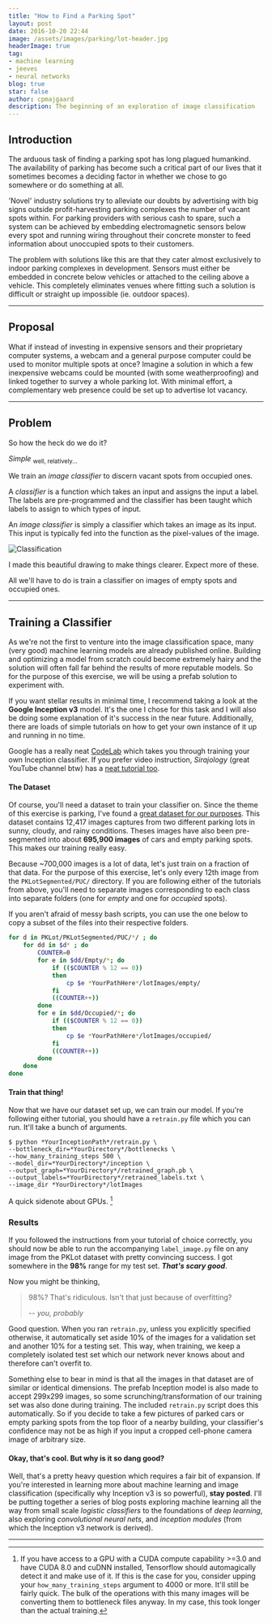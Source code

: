 ```yaml
---
title: "How to Find a Parking Spot"
layout: post
date: 2016-10-20 22:44
image: /assets/images/parking/lot-header.jpg
headerImage: true
tag:
- machine learning
- jeeves
- neural networks
blog: true
star: false
author: cpmajgaard
description: The beginning of an exploration of image classification
---
```

## Introduction

The arduous task of finding a parking spot has long plagued humankind. The
availability of parking has become such a critical part of our lives that it
sometimes becomes a deciding factor in whether we chose to go somewhere or do
something at all.

'Novel' industry solutions try to alleviate our doubts by advertising with big
signs outside profit-harvesting parking complexes the number of vacant spots
within. For parking providers with serious cash to spare, such a system can be
achieved by embedding electromagnetic sensors below every spot and running
wiring throughout their concrete monster to feed information about unoccupied
spots to their customers.

The problem with solutions like this are that they cater almost exclusively to
indoor parking complexes in development. Sensors must either be embedded in
concrete below vehicles or attached to the ceiling above a vehicle. This
completely eliminates venues where fitting such a solution is difficult or
straight up impossible (ie. outdoor spaces).

---
## Proposal

What if instead of investing in expensive sensors and their proprietary computer systems,
a webcam and a general purpose computer could be used to monitor multiple spots at once?
Imagine a solution in which a few inexpensive webcams could be mounted
 (with some weatherproofing) and linked together to survey a whole parking lot.
  With minimal effort,
a complementary web presence could be set up to advertise lot vacancy.

---
## Problem

So how the heck do we do it?

*Simple* <sub>well, relatively...</sub>

We train an *image classifier* to discern vacant spots from occupied ones.

A *classifier* is a function which takes an input and assigns the input a label.
The labels are pre-programmed and the classifier has been taught which labels to
assign to which types of input.

An *image classifier* is simply a classifier which takes an image as its input.
This input is typically fed into the function as the pixel-values of the image.


![Classification](/assets/images/parking/Classification.jpg)
<figcaption class="caption">I made this beautiful drawing to make things clearer. Expect more of these.</figcaption>

All we'll have to do is train a classifier on images of empty spots and occupied ones.

---
## Training a Classifier

As we're not the first to venture into the image classification space, many
(very good) machine learning models are already published online. Building and
optimizing a model from scratch could become extremely hairy and the solution
will often fall far behind the results of more reputable models. So for the
purpose of this exercise, we will be using a prefab solution to experiment with.

If you want stellar results in minimal time, I recommend taking a look at the
**Google Inception v3** model. It's the one I chose for this task and I will
also be doing some explanation of it's success in the near future. Additionally,
there are loads of simple tutorials on how to get your own instance of it up and
running in no time.

Google has a really neat
[CodeLab](https://codelabs.developers.google.com/codelabs/tensorflow-for-poets/)
which takes you through training your own Inception classifier. If you prefer
video instruction, *Sirajology* (great YouTube channel btw) has a [neat tutorial
too](https://www.youtube.com/watch?v=QfNvhPx5Px8).


#### The Dataset
Of course, you'll need a dataset to train your classifier on. Since the theme of
this exercise is parking, I've found a [great dataset for our
purposes](http://web.inf.ufpr.br/vri/news/parking-lot-database). This dataset
contains 12,417 images captures from two different parking lots in sunny,
cloudy, and rainy conditions. Theses images have also been pre-segmented into
about **695,900 images** of cars and empty parking spots. This makes our
training really easy.

Because ~700,000 images is a lot of data, let's just train on a fraction of that
data. For the purpose of this exercise, let's only every 12th image from the
`PKLotSegmented/PUC/` directory. If you are following either of the tutorials
from above, you'll need to separate images corresponding to each class into
separate folders (one for *empty* and one for *occupied* spots).

If you aren't afraid of messy bash scripts, you can use the one below to copy a
subset of the files into their respective folders.

```bash
for d in PKLot/PKLotSegmented/PUC/*/ ; do
    for dd in $d* ; do
        COUNTER=0
        for e in $dd/Empty/*; do
            if (($COUNTER % 12 == 0))
            then
                cp $e *YourPathHere*/lotImages/empty/
            fi
            ((COUNTER++))
        done
        for e in $dd/Occupied/*; do
            if (($COUNTER % 12 == 0))
            then
                cp $e *YourPathHere*/lotImages/occupied/
            fi
            ((COUNTER++))
        done
    done
done
```

#### Train that thing!

Now that we have our dataset set up, we can train our model. If you're following
either tutorial, you should have a `retrain.py` file which you can run. It'll
take a bunch of arguments.

```shell
$ python *YourInceptionPath*/retrain.py \
--bottleneck_dir=*YourDirectory*/bottlenecks \
--how_many_training_steps 500 \
--model_dir=*YourDirectory*/inception \
--output_graph=*YourDirectory*/retrained_graph.pb \
--output_labels=*YourDirectory*/retrained_labels.txt \
--image_dir *YourDirectory*/lotImages
```

A quick sidenote about GPUs. [^1]

[^1]: If you have access to a GPU with a CUDA compute capability >=3.0 and have CUDA 8.0 and cuDNN installed, Tensorflow should automagically detect it and make use of it. If this is the case for you, consider upping your `how_many_training_steps` argument to 4000 or more. It'll still be fairly quick. The bulk of the operations with this many images will be converting them to bottleneck files anyway. In my case, this took longer than the actual training.

### Results

If you followed the instructions from your tutorial of choice correctly, you
should now be able to run the accompanying `label_image.py` file on any image
from the PKLot dataset with pretty convincing success. I got somewhere in the
**98%** range for my test set. ***That's scary good***.

Now you might be thinking,
>98%? That's ridiculous. Isn't that just because of overfitting?  
>
> -- <cite>you, probably</cite>

Good question. When you ran `retrain.py`, unless you explicitly specified
otherwise, it automatically set aside 10% of the images for a validation set and
another 10% for a testing set. This way, when training, we keep a completely
isolated test set which our network never knows about and therefore can't
overfit to.

Something else to bear in mind is that all the images in that dataset are of similar or identical
dimensions. The prefab Inception model is also made to accept 299x299 images, so
some scrunching/transformation of our training set was also done during
training. The included `retrain.py` script does this automatically. So if
you decide to take a few pictures of parked cars or empty parking spots from the
top floor of a nearby building, your classifier's confidence may not be as high
if you input a cropped cell-phone camera image of arbitrary size.

#### Okay, that's cool. But why is it so dang good?

Well, that's a pretty heavy question which requires a fair bit of expansion.
If you're interested in learning more about machine learning and image classification (specifically why Inception v3 is so powerful), **stay posted**. I'll be putting together
a series of blog posts exploring machine learning all the way from small scale *logistic classifiers* to the foundations of *deep learning*, also exploring *convolutional neural nets*, and *inception modules* (from which the Inception v3 network is derived).

---
